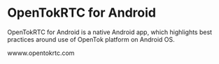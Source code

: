 OpenTokRTC for Android
==================

OpenTokRTC for Android is a native Android app, which highlights best practices around use of OpenTok platform on Android OS.

wwww.opentokrtc.com
